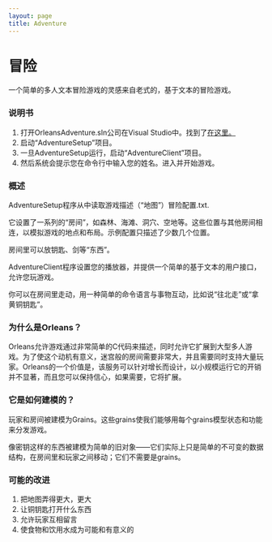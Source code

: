```yaml
---
layout: page
title: Adventure
---
```


# 冒险

一个简单的多人文本冒险游戏的灵感来自老式的，基于文本的冒险游戏。

### 说明书

1.  打开OrleansAdventure.sln公司在Visual Studio中。找到了[在这里。](https://github.com/dotnet/orleans/tree/master/Samples/2.0/Adventure)
2.  启动“AdventureSetup”项目。
3.  一旦AdventureSetup运行，启动“AdventureClient”项目。
4.  然后系统会提示您在命令行中输入您的姓名。进入并开始游戏。

### 概述

AdventureSetup程序从中读取游戏描述（“地图”）冒险配置.txt.

它设置了一系列的“房间”，如森林、海滩、洞穴、空地等。这些位置与其他房间相连，以模拟游戏的地点和布局。示例配置只描述了少数几个位置。

房间里可以放钥匙、剑等“东西”。

AdventureClient程序设置您的播放器，并提供一个简单的基于文本的用户接口，允许您玩游戏。

你可以在房间里走动，用一种简单的命令语言与事物互动，比如说“往北走”或“拿黄铜钥匙”。

### 为什么是Orleans？

Orleans允许游戏通过非常简单的C代码来描述，同时允许它扩展到大型多人游戏。为了使这个动机有意义，迷宫般的房间需要非常大，并且需要同时支持大量玩家。Orleans的一个价值是，该服务可以针对增长而设计，以小规模运行它的开销并不显著，而且您可以保持信心，如果需要，它将扩展。

### 它是如何建模的？

玩家和房间被建模为Grains。这些grains使我们能够用每个grains模型状态和功能来分发游戏。

像密钥这样的东西被建模为简单的旧对象——它们实际上只是简单的不可变的数据结构，在房间里和玩家之间移动；它们不需要是grains。

### 可能的改进

1.  把地图弄得更大，更大
2.  让铜钥匙打开什么东西
3.  允许玩家互相留言
4.  使食物和饮用水成为可能和有意义的

